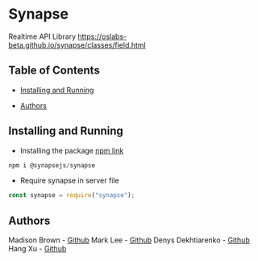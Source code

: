 # Synapse

Realtime API Library
https://oslabs-beta.github.io/synapse/classes/field.html

## Table of Contents

- [Installing and Running](#installing-and-running)

- [Authors](#authors)

## Installing and Running

- Installing the package [npm link](https://www.npmjs.com/package/@synapsejs/synapse)

```javascript
npm i @synapsejs/synapse
```

- Require synapse in server file

```javascript
const synapse = require("synapse");
```

## Authors

Madison Brown - [Github](https://github.com/madisonbrown)
Mark Lee - [Github](https://github.com/markcmlee)
Denys Dekhtiarenko - [Github](https://github.com/denskarlet)
Hang Xu - [Github](https://github.com/nplaner)
